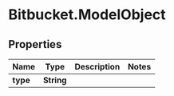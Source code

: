 # Bitbucket.ModelObject

## Properties

Name | Type | Description | Notes
------------ | ------------- | ------------- | -------------
**type** | **String** |  | 


